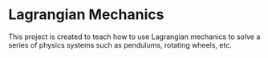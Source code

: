 # Lagrangian Mechanics

This project is created to teach how to use Lagrangian mechanics to
solve a series of physics systems such as pendulums, rotating wheels,
etc.